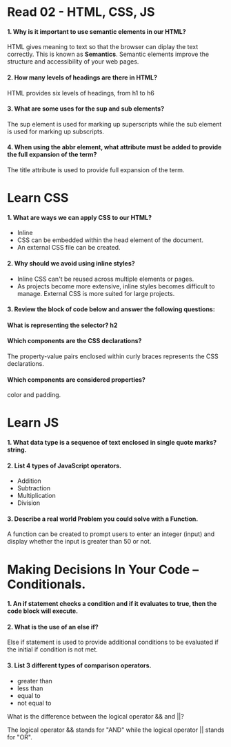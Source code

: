 # Read 02 - HTML, CSS, JS

#### 1. Why is it important to use semantic elements in our HTML?
HTML gives meaning to text so that the browser can diplay the text correctly. This is known as **Semantics**. Semantic elements improve the structure and accessibility of your web pages.

#### 2. How many levels of headings are there in HTML?

HTML provides six levels of headings, from h1 to h6

#### 3. What are some uses for the sup and sub elements?

The sup element is used for marking up superscripts while the sub element is used for marking up subscripts. 

#### 4. When using the abbr element, what attribute must be added to provide the full expansion of the term?

The title attribute is used to provide full expansion of the term. 

# Learn CSS

#### 1. What are ways we can apply CSS to our HTML?

- Inline
- CSS can be embedded within the head element of the document.
- An external CSS file can be created. 

#### 2. Why should we avoid using inline styles?

- Inline CSS can't be reused across multiple elements or pages. 
- As projects become more extensive, inline styles becomes difficult to manage. External CSS is more suited for large projects. 

#### 3. Review the block of code below and answer the following questions:

#### What is representing the selector? h2

#### Which components are the CSS declarations? 

The property-value pairs enclosed within curly braces represents the CSS declarations.

#### Which components are considered properties? 

color and padding.

# Learn JS

#### 1. What data type is a sequence of text enclosed in single quote marks?  string.

#### 2. List 4 types of JavaScript operators.

- Addition
- Subtraction
- Multiplication
- Division

#### 3. Describe a real world Problem you could solve with a Function.

A function can be created to prompt users to enter an integer (input) and display whether the input is greater than 50 or not.

# Making Decisions In Your Code – Conditionals.

#### 1. An if statement checks a condition and if it evaluates to true, then the code block will execute.
    
#### 2. What is the use of an else if?

Else if statement is used to provide additional conditions to be evaluated if the initial if condition is not met.

#### 3. List 3 different types of comparison operators.

- greater than
- less than
- equal to 
- not equal to 

What is the difference between the logical operator && and ||?

The logical operator && stands for "AND" while the logical operator || stands for "OR".

